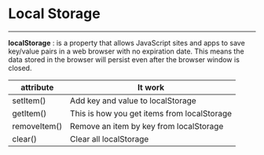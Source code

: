 # Local Storage 
----------------------

**localStorage** : is a property that allows JavaScript sites and apps to save key/value pairs in a web browser with no expiration date. This means the data stored in the browser will persist even after the browser window is closed.


attribute    | It work
--------     |----------
setItem()    |Add key and value to localStorage
getItem()    |This is how you get items from localStorage
removeItem() |Remove an item by key from localStorage
clear()      |Clear all localStorage
